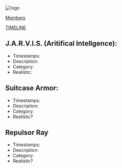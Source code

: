 ![logo](https://github.com/trekshcool/Ironman3/blob/master/Image/Iron-Man-3-Wallpaper-037.jpg)


[Members](https://github.com/trekshcool/Ironman3/blob/master/title.md)

[TIMELINE](https://trekshcool.github.io/Ironman3/title)

## J.A.R.V.I.S. (Aritifical Intellgence):
- Timestamps: 
- Description: 
- Category: 
- Realistic: 

## Suitcase Armor:
- Timestamps: 
- Description: 
- Category: 
- Realistic?

## Repulsor Ray
- Timestamps: 
- Description: 
- Category: 
- Realistic? 


